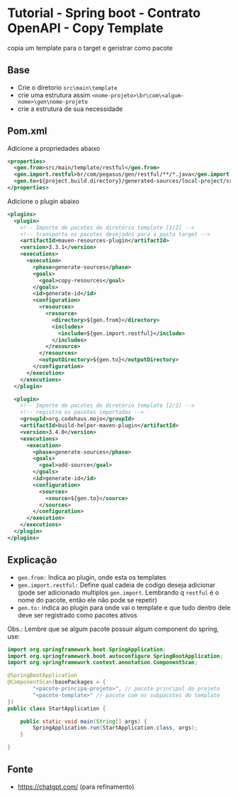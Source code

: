 # Tutorial - Spring boot - Contrato OpenAPI - Copy Template
copia um template para o target e geristrar como pacote

## Base
* Crie o diretorio `src\main\template`
* crie uma estrutura assim `<nome-projeto>\br\com\<algum-nome>\gen\nome-projeto`
* crie a estrutura de sua necessidade

## Pom.xml

Adicione a propriedades abaixo
```xml
<properties>
  <gen.from>src/main/template/restful</gen.from>
  <gen.import.restful>br/com/pegasus/gen/restful/**/*.java</gen.import.restful>
  <gen.to>${project.build.directory}/generated-sources/local-project/src/main/java</gen.to>
</properties>
```

Adicione o plugin abaixo
```xml
<plugins>
  <plugin>
    <!-- Importe de pacotes do diretório template [1/2] -->
    <!-- transporta os pacotes desejados para a pasta target -->
    <artifactId>maven-resources-plugin</artifactId>
    <version>3.3.1</version>
    <executions>
      <execution>
        <phase>generate-sources</phase>
        <goals>
          <goal>copy-resources</goal>
        </goals>
        <id>generate-id</id>
        <configuration>
          <resources>
            <resource>
              <directory>${gen.from}</directory>
              <includes>
                <include>${gen.import.restful}</include>
              </includes>
            </resource>
          </resources>
          <outputDirectory>${gen.to}</outputDirectory>
        </configuration>
      </execution>
    </executions>
  </plugin>

  <plugin>
    <!-- Importe de pacotes do diretório template [2/2] -->
    <!-- registra os pacotes importados -->
    <groupId>org.codehaus.mojo</groupId>
    <artifactId>build-helper-maven-plugin</artifactId>
    <version>3.4.0</version>
    <executions>
      <execution>
        <phase>generate-sources</phase>
        <goals>
          <goal>add-source</goal>
        </goals>
        <id>generate-id</id>
        <configuration>
          <sources>
            <source>${gen.to}</source>
          </sources>
        </configuration>
      </execution>
    </executions>
  </plugin>
</plugins>
```

## Explicação
- `gen.from:` Indica ao plugin, onde esta os templates
- `gen.import.restful:` Define qual cadeia de codigo deseja adicionar (pode ser adicionado multiplos `gen.import`. Lembrando q `restful` é o nome do pacote, então ele não pode se repetir)
- `gen.to:` indica ao plugin para onde vai o template e que tudo dentro dele deve ser registrado como pacotes ativos

Obs.: Lembre que se algum pacote possuir algum component do spring, use:
```java
import org.springframework.boot.SpringApplication;
import org.springframework.boot.autoconfigure.SpringBootApplication;
import org.springframework.context.annotation.ComponentScan;

@SpringBootApplication
@ComponentScan(basePackages = {
		"<pacote-principa-projeto>", // pacote principal do projeto
		"<pacote-template>" // pacote com os subpacotes do template
})
public class StartApplication {

	public static void main(String[] args) {
		SpringApplication.run(StartApplication.class, args);
	}

}
```

## Fonte
- https://chatgpt.com/ (para refinamento)